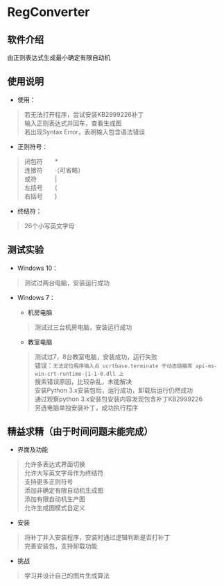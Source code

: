 # RegConverter

## 软件介绍
由正则表达式生成最小确定有限自动机  

## 使用说明
* 使用：
>若无法打开程序，尝试安装KB2999226补丁    
>输入正则表达式并回车，查看生成图  
>若出现Syntax Error，表明输入包含语法错误  

* 正则符号：
>闭包符　　*  
>连接符　　·（可省略）  
>或符　　　|  
>左括号　　(  
>右括号　　)  

* 终结符：
>26个小写英文字母  

## 测试实验
* Windows 10：
>测试过两台电脑，安装运行成功  

* Windows 7：
  * 机房电脑  
  >测试过三台机房电脑，安装运行成功  

  * 教室电脑  
  >测试过7，8台教室电脑，安装成功，运行失败  
  >错误：`无法定位程序输入点 ucrtbase.terminate 于动态链接库 api-ms-win-crt-runtime-|1-1-0.dll 上`  
  >搜索错误原因，比较杂乱，未能解决  
  >安装Python 3.x安装包后，运行成功，卸载后运行仍然成功  
  >通过观察python 3.x安装包安装内容发现包含补丁KB2999226  
  >另选电脑单独安装补丁，成功执行程序  

## 精益求精（由于时间问题未能完成）
* 界面及功能
>允许多表达式界面切换  
>允许大写英文字母作为终结符  
>支持更多正则符号  
>添加非确定有限自动机生成图  
>添加有限自动机生产图  
>允许生成图模式自定义  

* 安装
>将补丁并入安装程序，安装时通过逻辑判断是否打补丁  
>完善安装包，支持卸载功能  

* 挑战
>学习并设计自己的图片生成算法  
